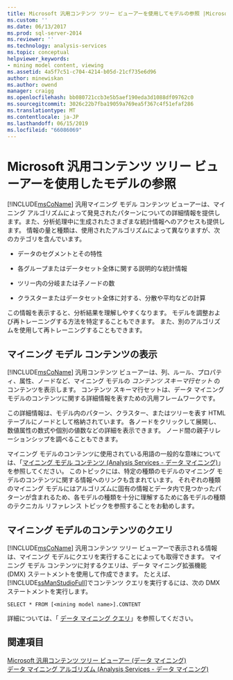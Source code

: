 ```yaml
---
title: Microsoft 汎用コンテンツ ツリー ビューアーを使用してモデルの参照 |Microsoft Docs
ms.custom: ''
ms.date: 06/13/2017
ms.prod: sql-server-2014
ms.reviewer: ''
ms.technology: analysis-services
ms.topic: conceptual
helpviewer_keywords:
- mining model content, viewing
ms.assetid: 4a5f7c51-c704-4214-b05d-21cf735e6d96
author: minewiskan
ms.author: owend
manager: craigg
ms.openlocfilehash: bb080721ccb3e5b5aef190eda3d1088df09762c0
ms.sourcegitcommit: 3026c22b7fba19059a769ea5f367c4f51efaf286
ms.translationtype: MT
ms.contentlocale: ja-JP
ms.lasthandoff: 06/15/2019
ms.locfileid: "66086069"
---
```

# <a name="browse-a-model-using-the-microsoft-generic-content-tree-viewer"></a>Microsoft 汎用コンテンツ ツリー ビューアーを使用したモデルの参照
  [!INCLUDE[msCoName](../../includes/msconame-md.md)] 汎用マイニング モデル コンテンツ ビューアーは、マイニング アルゴリズムによって発見されたパターンについての詳細情報を提供します。また、分析処理中に生成されたさまざまな統計情報へのアクセスも提供します。 情報の量と種類は、使用されたアルゴリズムによって異なりますが、次のカテゴリを含んでいます。  
  
-   データのセグメントとその特性  
  
-   各グループまたはデータセット全体に関する説明的な統計情報  
  
-   ツリー内の分岐または子ノードの数  
  
-   クラスターまたはデータセット全体に対する、分散や平均などの計算  
  
 この情報を表示すると、分析結果を理解しやすくなります。 モデルを調整および再トレーニングする方法を特定することもできます。 また、別のアルゴリズムを使用して再トレーニングすることもできます。  
  
## <a name="viewing-mining-model-content"></a>マイニング モデル コンテンツの表示  
 [!INCLUDE[msCoName](../../includes/msconame-md.md)] 汎用コンテンツ ビューアーは、列、ルール、プロパティ、属性、ノードなど、マイニング モデルの *コンテンツ スキーマ行セット* のコンテンツを表示します。 コンテンツ スキーマ行セットは、データ マイニング モデルのコンテンツに関する詳細情報を表すための汎用フレームワークです。  
  
 この詳細情報は、モデル内のパターン、クラスター、またはツリーを表す HTML テーブルにノードとして格納されています。 各ノードをクリックして展開し、数値属性の数式や個別の値数などの詳細を表示できます。 ノード間の親子リレーションシップを調べることもできます。  
  
 マイニング モデルのコンテンツに使用されている用語の一般的な意味については、「[マイニング モデル コンテンツ (Analysis Services - データ マイニング)](mining-model-content-analysis-services-data-mining.md)」を参照してください。 このトピックには、特定の種類のモデルのマイニング モデルのコンテンツに関する情報へのリンクも含まれています。 それぞれの種類のマイニング モデルにはアルゴリズムに固有の情報とデータ内で見つかったパターンが含まれるため、各モデルの種類を十分に理解するために各モデルの種類のテクニカル リファレンス トピックを参照することをお勧めします。  
  
## <a name="querying-mining-model-content"></a>マイニング モデルのコンテンツのクエリ  
 [!INCLUDE[msCoName](../../includes/msconame-md.md)] 汎用コンテンツ ツリー ビューアーで表示される情報は、マイニング モデルにクエリを実行することによっても取得できます。 マイニング モデル コンテンツに対するクエリは、データ マイニング拡張機能 (DMX) ステートメントを使用して作成できます。 たとえば、 [!INCLUDE[ssManStudioFull](../../includes/ssmanstudiofull-md.md)]でコンテンツ クエリを実行するには、次の DMX ステートメントを実行します。  
  
```  
SELECT * FROM [<mining model name>].CONTENT  
```  
  
 詳細については、「 [データ マイニング クエリ](data-mining-queries.md)」を参照してください。  
  
## <a name="see-also"></a>関連項目  
 [Microsoft 汎用コンテンツ ツリー ビューアー &#40;データ マイニング&#41;](../microsoft-generic-content-tree-viewer-data-mining.md)   
 [データ マイニング アルゴリズム &#40;Analysis Services - データ マイニング&#41;](data-mining-algorithms-analysis-services-data-mining.md)  
  
  
